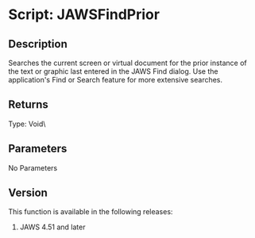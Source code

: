 # Script: JAWSFindPrior

## Description

Searches the current screen or virtual document for the prior instance
of the text or graphic last entered in the JAWS Find dialog. Use the
application\'s Find or Search feature for more extensive searches.

## Returns

Type: Void\

## Parameters

No Parameters

## Version

This function is available in the following releases:

1.  JAWS 4.51 and later
